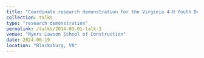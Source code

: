```yaml
---
title: "Coordinate research demonstration for the Virginia 4-H Youth Development Program"<img src='/images/500x300.png'>
collection: talks
type: "research demonstration"
permalink: /talks/2014-03-01-talk-3
venue: "Myers Lawson School of Construction"
date: 2024-06-19
location: "Blacksburg, VA"
---
```

